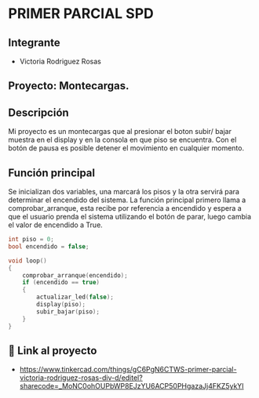 # PRIMER PARCIAL SPD

## Integrante
- Victoria Rodriguez Rosas  


## Proyecto: Montecargas.


## Descripción
Mi proyecto es un montecargas que al presionar el boton subir/ bajar muestra en el display y en la consola en que piso se encuentra.
Con el botón de pausa es posible detener el movimiento en cualquier momento.

## Función principal
Se inicializan dos variables, una marcará los pisos y la otra servirá para determinar el encendido del sistema. La función principal primero llama a comprobar_arranque, esta recibe por referencia a encendido y espera a que el usuario prenda el sistema utilizando el botón de parar, luego cambia el valor de encendido a True.

~~~ C 
int piso = 0;
bool encendido = false;

void loop()
{
    comprobar_arranque(encendido);
    if (encendido == true)
    {
        actualizar_led(false);
        display(piso);
        subir_bajar(piso);
    }
}
~~~

## :robot: Link al proyecto
- https://www.tinkercad.com/things/gC6PgN6CTWS-primer-parcial-victoria-rodriguez-rosas-div-d/editel?sharecode=_MoNC0ohOUPbWP8EJzYU6ACP50PHgazaJj4FKZ5ykYI
